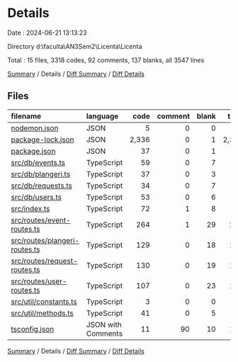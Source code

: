 # Details

Date : 2024-06-21 13:13:23

Directory d:\\faculta\\AN3Sem2\\Licenta\\Licenta

Total : 15 files,  3318 codes, 92 comments, 137 blanks, all 3547 lines

[Summary](results.md) / Details / [Diff Summary](diff.md) / [Diff Details](diff-details.md)

## Files
| filename | language | code | comment | blank | total |
| :--- | :--- | ---: | ---: | ---: | ---: |
| [nodemon.json](/nodemon.json) | JSON | 5 | 0 | 0 | 5 |
| [package-lock.json](/package-lock.json) | JSON | 2,336 | 0 | 1 | 2,337 |
| [package.json](/package.json) | JSON | 37 | 0 | 1 | 38 |
| [src/db/events.ts](/src/db/events.ts) | TypeScript | 59 | 0 | 7 | 66 |
| [src/db/plangeri.ts](/src/db/plangeri.ts) | TypeScript | 37 | 0 | 3 | 40 |
| [src/db/requests.ts](/src/db/requests.ts) | TypeScript | 34 | 0 | 7 | 41 |
| [src/db/users.ts](/src/db/users.ts) | TypeScript | 53 | 0 | 6 | 59 |
| [src/index.ts](/src/index.ts) | TypeScript | 72 | 1 | 8 | 81 |
| [src/routes/event-routes.ts](/src/routes/event-routes.ts) | TypeScript | 264 | 1 | 29 | 294 |
| [src/routes/plangeri-routes.ts](/src/routes/plangeri-routes.ts) | TypeScript | 129 | 0 | 18 | 147 |
| [src/routes/request-routes.ts](/src/routes/request-routes.ts) | TypeScript | 130 | 0 | 19 | 149 |
| [src/routes/user-routes.ts](/src/routes/user-routes.ts) | TypeScript | 107 | 0 | 23 | 130 |
| [src/util/constants.ts](/src/util/constants.ts) | TypeScript | 3 | 0 | 0 | 3 |
| [src/util/methods.ts](/src/util/methods.ts) | TypeScript | 41 | 0 | 5 | 46 |
| [tsconfig.json](/tsconfig.json) | JSON with Comments | 11 | 90 | 10 | 111 |

[Summary](results.md) / Details / [Diff Summary](diff.md) / [Diff Details](diff-details.md)
